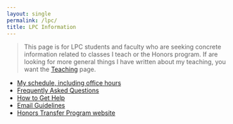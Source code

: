 ```yaml
---
layout: single
permalink: /lpc/
title: LPC Information
---
```


> This page is for LPC students and faculty who are seeking concrete information related to 
classes I teach or the Honors program. If are looking for more general things I have written
about my teaching, you want the [Teaching](/teaching/) page.

- [My schedule, including office hours](http://scinett.com/schatz/)
- [Frequently Asked Questions](https://gist.github.com/lpc-cschatz/d8544751ea809dcff4279643811a8a7f)
- [How to Get Help](https://gist.github.com/lpc-cschatz/3e1cb409e34cb9e7cbed70ec841f0d87)
- [Email Guidelines](https://gist.github.com/lpc-cschatz/08b4f817e34381ab2a378f2da5909f09)
- [Honors Transfer Program website](http://www.laspositascollege.edu/honors/)

